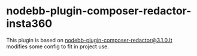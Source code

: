 # nodebb-plugin-composer-redactor-insta360
This plugin is based on nodebb-plugin-composer-redactor@3.1.0.It modifies some config to fit in project use.